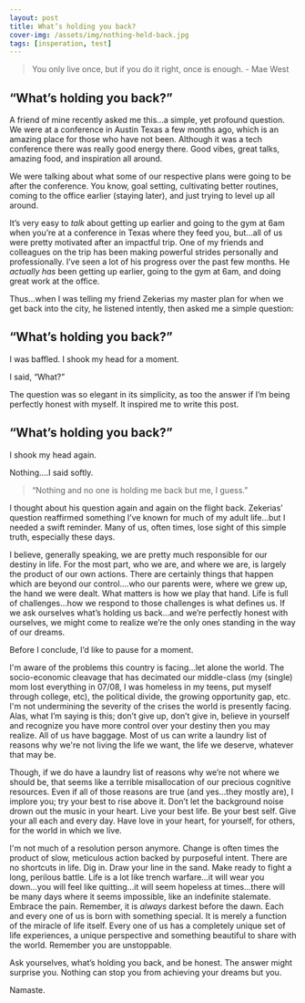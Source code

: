 ```yaml
---
layout: post
title: What’s holding you back?
cover-img: /assets/img/nothing-held-back.jpg
tags: [insperation, test]
---
```


<blockquote>You only live once, but if you do it right, once is enough. - Mae West</blockquote>

<h2 class="section-heading">“What’s holding you back?”</h2>

A friend of mine recently asked me this...a simple, yet profound question. We were at a conference in Austin Texas a few months ago, which is an amazing place for those who have not been. Although it was a tech conference there was really good energy there. Good vibes, great talks, amazing food, and inspiration all around.

We were talking about what some of our respective plans were going to be after the conference. You know, goal setting, cultivating better routines, coming to the office earlier (staying later), and just trying to level up all around. 

It’s very easy to *talk* about getting up earlier and going to the gym at 6am when you’re at a conference in Texas where they feed you, but…all of us were pretty motivated after an impactful trip. One of my friends and colleagues on the trip has been making powerful strides personally and professionally. I’ve seen a lot of his progress over the past few months. He *actually has* been getting up earlier, going to the gym at 6am, and doing great work at the office.

Thus…when I was telling my friend Zekerias my master plan for when we get back into the city, he listened intently, then asked me a simple question:

<h2 class="section-heading">“What’s holding you back?”</h2>

I was baffled. I shook my head for a moment.

I said, “What?”

The question was so elegant in its simplicity, as too the answer if I’m being perfectly honest with myself. It inspired me to write this post.

<h2 class="section-heading">“What’s holding you back?”</h2>

I shook my head again. 

Nothing….I said softly. 

<blockquote>“Nothing and no one is holding me back but me, I guess.”</blockquote>

I thought about his question again and again on the flight back. Zekerias’ question reaffirmed something I’ve known for much of my adult life…but I needed a swift reminder. Many of us, often times, lose sight of this simple truth, especially these days.

I believe, generally speaking, we are pretty much responsible for our destiny in life. For the most part, who we are, and where we are, is largely the product of our own actions. There are certainly things that happen which are beyond our control....who our parents were, where we grew up, the hand we were dealt. What matters is how we play that hand. Life is full of challenges…how we respond to those challenges is what defines us. If we ask ourselves what’s holding us back…and we’re perfectly honest with ourselves, we might come to realize we’re the only ones standing in the way of our dreams.

Before I conclude, I’d like to pause for a moment.

I'm aware of the problems this country is facing...let alone the world. The socio-economic cleavage that has decimated our middle-class (my (single) mom lost everything in 07/08, I was homeless in my teens, put myself through college, etc), the political divide, the growing opportunity gap, etc. I'm not undermining the severity of the crises the world is presently facing. Alas, what I’m saying is this; don’t give up, don’t give in, believe in yourself and recognize you have more control over your destiny then you may realize. All of us have baggage. Most of us can write a laundry list of reasons why we're not living the life we want, the life we deserve, whatever that may be.

Though, if we do have a laundry list of reasons why we’re not where we should be, that seems like a terrible misallocation of our precious cognitive resources. Even if all of those reasons are true (and yes…they mostly are), I implore you; try your best to rise above it. Don’t let the background noise drown out the music in your heart. Live your best life. Be your best self. Give your all each and every day. Have love in your heart, for yourself, for others, for the world in which we live.

I'm not much of a resolution person anymore. Change is often times the product of slow, meticulous action backed by purposeful intent. There are no shortcuts in life. Dig in. Draw your line in the sand. Make ready to fight a long, perilous battle. Life is a lot like trench warfare...it will wear you down...you will feel like quitting...it will seem hopeless at times…there will be many days where it seems impossible, like an indefinite stalemate. Embrace the pain. Remember, it is *always* darkest before the dawn. Each and every one of us is born with something special. It is merely a function of the miracle of life itself. Every one of us has a completely unique set of life experiences, a unique perspective and something beautiful to share with the world. Remember you are unstoppable.

Ask yourselves, what’s holding you back, and be honest. The answer might surprise you. Nothing can stop you from achieving your dreams but you.

Namaste.
